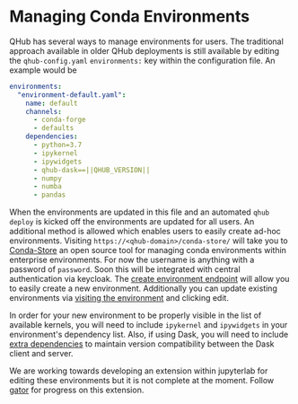 # Managing Conda Environments

QHub has several ways to manage environments for users. The traditional
approach available in older QHub deployments is still available by editing the
`qhub-config.yaml` `environments:` key within the configuration file. An
example would be

```yaml
environments:
  "environment-default.yaml":
    name: default
    channels:
      - conda-forge
      - defaults
    dependencies:
      - python=3.7
      - ipykernel
      - ipywidgets
      - qhub-dask==||QHUB_VERSION||
      - numpy
      - numba
      - pandas
```

When the environments are updated in this file and an automated `qhub deploy`
is kicked off the environments are updated for all users. An additional method
is allowed which enables users to easily create ad-hoc environments. Visiting
`https://<qhub-domain>/conda-store/` will take you to
[Conda-Store](https://conda-store.readthedocs.io/en/latest/) an open source
tool for managing conda environments within enterprise environments. For now
the username is anything with a password of `password`. Soon this will be
integrated with central authentication via keycloak. The [create environment
endpoint](https://conda-store.readthedocs.io/en/latest/user_guide.html#create-create-environment)
will allow you to easily create a new environment. Additionally you can update
existing environments via [visiting the
environment](https://conda-store.readthedocs.io/en/latest/user_guide.html#environment-namespace-name-environments)
and clicking edit.

In order for your new environment to be properly visible in the list of
available kernels, you will need to include `ipykernel` and `ipywidgets` in
your environment's dependency list. Also, if using Dask, you will need to
include
[extra dependencies](./faq.md/#whats-included-in-the-user-environment-if-a-user-wants-to-use-dask)
to maintain version compatibility between the Dask client and server.

We are working towards developing an extension within jupyterlab for editing
these environments but it is not complete at the moment. Follow
[gator](https://github.com/mamba-org/gator) for progress on this extension.
